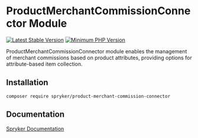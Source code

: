 # ProductMerchantCommissionConnector Module
[![Latest Stable Version](https://poser.pugx.org/spryker/product-merchant-commission-connector/v/stable.svg)](https://packagist.org/packages/spryker/product-merchant-commission-connector)
[![Minimum PHP Version](https://img.shields.io/badge/php-%3E%3D%208.2-8892BF.svg)](https://php.net/)

ProductMerchantCommissionConnector module enables the management of merchant commissions based on product attributes, providing options for attribute-based item collection.

## Installation

```
composer require spryker/product-merchant-commission-connector
```

## Documentation

[Spryker Documentation](https://docs.spryker.com)
